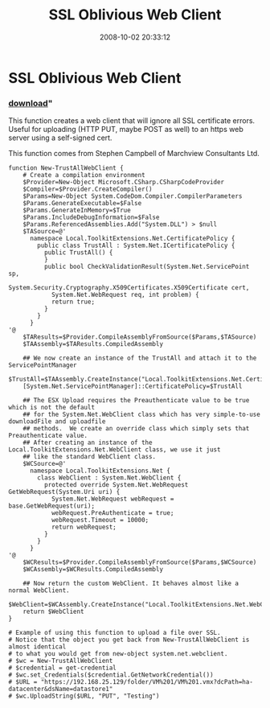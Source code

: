 ﻿---
pid:            624
parent:         0
children:       
poster:         Carter Shanklin
title:          SSL Oblivious Web Client
date:           2008-10-02 20:33:12
format:         posh
---

# SSL Oblivious Web Client

### [download](624.ps1)"

This function creates a web client that will ignore all SSL certificate errors. Useful for uploading (HTTP PUT, maybe POST as well) to an https web server using a self-signed cert.

This function comes from Stephen Campbell of Marchview Consultants Ltd.

```posh
function New-TrustAllWebClient {
	# Create a compilation environment
	$Provider=New-Object Microsoft.CSharp.CSharpCodeProvider
	$Compiler=$Provider.CreateCompiler()
	$Params=New-Object System.CodeDom.Compiler.CompilerParameters
	$Params.GenerateExecutable=$False
	$Params.GenerateInMemory=$True
	$Params.IncludeDebugInformation=$False
	$Params.ReferencedAssemblies.Add("System.DLL") > $null
	$TASource=@'
	  namespace Local.ToolkitExtensions.Net.CertificatePolicy {
	    public class TrustAll : System.Net.ICertificatePolicy {
	      public TrustAll() { 
	      }
	      public bool CheckValidationResult(System.Net.ServicePoint sp,
	        System.Security.Cryptography.X509Certificates.X509Certificate cert, 
	        System.Net.WebRequest req, int problem) {
	        return true;
	      }
	    }
	  }
'@ 
	$TAResults=$Provider.CompileAssemblyFromSource($Params,$TASource)
	$TAAssembly=$TAResults.CompiledAssembly

	## We now create an instance of the TrustAll and attach it to the ServicePointManager
	$TrustAll=$TAAssembly.CreateInstance("Local.ToolkitExtensions.Net.CertificatePolicy.TrustAll")
	[System.Net.ServicePointManager]::CertificatePolicy=$TrustAll

	## The ESX Upload requires the Preauthenticate value to be true which is not the default
	## for the System.Net.WebClient class which has very simple-to-use downloadFile and uploadfile
	## methods.  We create an override class which simply sets that Preauthenticate value.
	## After creating an instance of the Local.ToolkitExtensions.Net.WebClient class, we use it just
	## like the standard WebClient class.
	$WCSource=@'
	  namespace Local.ToolkitExtensions.Net {
	    class WebClient : System.Net.WebClient {
	      protected override System.Net.WebRequest GetWebRequest(System.Uri uri) {
	        System.Net.WebRequest webRequest = base.GetWebRequest(uri);
	        webRequest.PreAuthenticate = true;
	        webRequest.Timeout = 10000;
	        return webRequest;
	      }
	    }
	  }
'@
	$WCResults=$Provider.CompileAssemblyFromSource($Params,$WCSource)
	$WCAssembly=$WCResults.CompiledAssembly

	## Now return the custom WebClient. It behaves almost like a normal WebClient.
	$WebClient=$WCAssembly.CreateInstance("Local.ToolkitExtensions.Net.WebClient")
	return $WebClient
}

# Example of using this function to upload a file over SSL.
# Notice that the object you get back from New-TrustAllWebClient is almost identical
# to what you would get from new-object system.net.webclient.
# $wc = New-TrustAllWebClient
# $credential = get-credential
# $wc.set_Credentials($credential.GetNetworkCredential())
# $URL = "https://192.168.25.129/folder/VM%201/VM%201.vmx?dcPath=ha-datacenter&dsName=datastore1"
# $wc.UploadString($URL, "PUT", "Testing")

```
